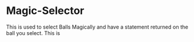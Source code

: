 # Magic-Selector
This is used to select Balls Magically and have a statement returned on the ball you select.
This is 
